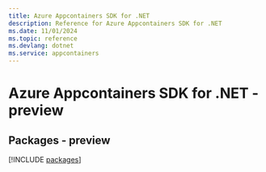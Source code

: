 ```yaml
---
title: Azure Appcontainers SDK for .NET
description: Reference for Azure Appcontainers SDK for .NET
ms.date: 11/01/2024
ms.topic: reference
ms.devlang: dotnet
ms.service: appcontainers
---
```

# Azure Appcontainers SDK for .NET - preview
## Packages - preview
[!INCLUDE [packages](appcontainers-index.md)]